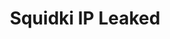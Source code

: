 ---
slug: squidki-ip-leaked
title: Squidki IP Leaked
description: "Squidki IP Leaked is an exciting online game. Play for free directly in your browser!"
icon: /images/new_mods/Sprunki IP Leaked.png
url: https://wowtbc.net/sprunkin/sprunki-ip-leaked/index.html
previewImage: /images/new_mods/Sprunki IP Leaked.png
type: new mods

# SEO配置
seo:
  title: "Squidki IP Leaked - Play Free Online Game | Fun Browser Games"
  description: "Squidki IP Leaked - Play this fun online game for free in your browser. No download required!"
  ogImage: "/images/new_mods/Sprunki IP Leaked.png"
  keywords: "squidki-ip-leaked, online game, browser game, free game, new mods game, play online"

videoUrls:
  - https://www.youtube.com/embed/example1
  - https://www.youtube.com/embed/example2

whyPlay:
  title: "Why Play Squidki IP Leaked?"
  items:
    - "Immersive Gameplay: Squidki IP Leaked offers an engaging and immersive gaming experience that will keep you entertained for hours"
    - "Challenging Levels: Test your skills with increasingly difficult challenges and obstacles"
    - "Beautiful Graphics: Enjoy stunning visuals and smooth animations that bring the game world to life"
    - "Regular Updates: New content and features are added regularly to keep the game fresh and exciting"
    - "Free to Play: Experience all the fun without spending a penny"
    - "Community Features: Connect with other players, share strategies, and compete for high scores"
    - "Cross-Platform: Play on any device with a web browser, no downloads required"

features:
  title: "Key Features of Squidki IP Leaked"
  image: "/images/new_mods/Sprunki IP Leaked.png"
  items:
    - "Intuitive Controls: Easy to learn controls make Squidki IP Leaked accessible for players of all skill levels"
    - "Multiple Game Modes: Enjoy various gameplay options that provide different challenges and experiences"
    - "Character Customization: Personalize your gaming experience with unique characters and items"
    - "Achievement System: Complete special tasks to earn rewards and recognition"
    - "Leaderboards: Compete with players worldwide and see who can achieve the highest scores"

characteristics:
  title: "Game Characteristics"
  image: "/images/new_mods/Sprunki IP Leaked.png"
  items:
    - "Genre: New mods game with elements of strategy and skill"
    - "Difficulty: Suitable for both casual gamers and those seeking a challenge"
    - "Play Time: Quick sessions or extended gameplay, depending on your preference"
    - "Art Style: Vibrant and engaging visuals that enhance the gaming experience"
    - "Sound Design: Immersive audio that complements the gameplay perfectly"

info: "Squidki IP Leaked is an exciting online game that offers players a unique and engaging gaming experience. With its intuitive controls, stunning visuals, and challenging gameplay, Squidki IP Leaked provides hours of entertainment for players of all ages and skill levels. Whether you're looking for a quick gaming session during a break or an extended play session, Squidki IP Leaked delivers an immersive experience that will keep you coming back for more. The game features multiple levels of increasing difficulty, ensuring that players are constantly challenged as they progress. With regular updates adding new content and features, Squidki IP Leaked remains fresh and exciting, providing endless entertainment options for its growing community of players."

howToPlayIntro: "Welcome to Squidki IP Leaked! This guide will walk you through the basics and help you master the game. Whether you're a beginner or looking to improve your skills, these tips and instructions will enhance your gaming experience."

howToPlaySteps:
  - title: "Getting Started"
    description: "Begin your Squidki IP Leaked adventure by familiarizing yourself with the controls. Use your keyboard or mouse to navigate through the game interface. The tutorial will guide you through the basic mechanics and help you understand the objectives."
  - title: "Understanding the Objectives"
    description: "In Squidki IP Leaked, your main goal is to progress through levels by completing specific objectives. Each level presents unique challenges that require different strategies and approaches."
  - title: "Mastering the Controls"
    description: "Practice using the controls to improve your precision and reaction time. Squidki IP Leaked requires quick reflexes and strategic thinking to overcome obstacles and defeat opponents."
  - title: "Utilizing Power-ups"
    description: "Collect power-ups throughout the game to enhance your abilities and overcome difficult challenges. Each power-up offers unique advantages that can be crucial for success."
  - title: "Developing Strategies"
    description: "As you progress in Squidki IP Leaked, develop effective strategies for different scenarios. Analyze patterns, anticipate challenges, and adapt your approach to maximize your performance."

faq:
  title: "Frequently Asked Questions about Squidki IP Leaked"
  items:
    - question: "Is Squidki IP Leaked free to play?"
      answer: "Yes, Squidki IP Leaked is completely free to play directly in your web browser. No downloads or purchases are required to enjoy the full game experience."
    - question: "Can I play Squidki IP Leaked on mobile devices?"
      answer: "Yes, Squidki IP Leaked is optimized for both desktop and mobile play. You can enjoy the game on any device with a web browser and internet connection."
    - question: "Are there any in-game purchases?"
      answer: "While Squidki IP Leaked is free to play, there may be optional in-game purchases available for cosmetic items or additional features that don't affect core gameplay."
    - question: "How often is Squidki IP Leaked updated?"
      answer: "The developers regularly update Squidki IP Leaked with new content, features, and improvements based on player feedback and game performance."
    - question: "Can I play Squidki IP Leaked offline?"
      answer: "Currently, Squidki IP Leaked requires an internet connection to play as it's a browser-based online game."
    - question: "Is Squidki IP Leaked suitable for children?"
      answer: "Yes, Squidki IP Leaked is designed to be family-friendly and suitable for players of all ages."
    - question: "How do I report bugs or issues?"
      answer: "If you encounter any problems while playing Squidki IP Leaked, you can report them through the game's support page or contact the developers directly through their website."
    - question: "Still Have Questions?"
      answer: "If you have additional questions about Squidki IP Leaked that aren't covered in this FAQ, please visit our support center or contact our customer service team for assistance."
---
